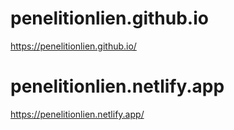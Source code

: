 # penelitionlien.github.io
https://penelitionlien.github.io/
<br />
# penelitionlien.netlify.app
https://penelitionlien.netlify.app/
